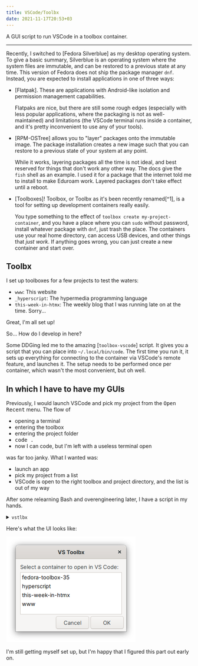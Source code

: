 ```yaml
---
title: VSCode/Toolbx
date: 2021-11-17T20:53+03
---
```


A GUI script to run VSCode in a toolbox container.

***

Recently, I switched to [Fedora Silverblue] as my desktop operating system. To give a basic summary, Silverblue is an operating system where the system files are immutable, and can be restored to a previous state at any time. This version of Fedora does not ship the package manager `dnf`. Instead, you are expected to install applications in one of three ways:

-   [Flatpak]. These are applications with Android-like isolation and permission management capabilities.

    Flatpaks are nice, but there are still some rough edges (especially with less popular applications, where the packaging is not as well-maintained) and limitations (the VSCode terminal runs inside a container, and it's pretty inconvenient to use any of your tools).

-   [RPM-OSTree] allows you to "layer" packages onto the immutable image. The package installation creates a new image such that you can restore to a previous state of your system at any point.

    While it works, layering packages all the time is not ideal, and best reserved for things that don't work any other way. The docs give the `fish` shell as an example. I used it for a package that the internet told me to install to make Eduroam work. Layered packages don't take effect until a reboot.

-   [Toolboxes]! Toolbox, or Toolbx as it's been recently renamed[^1], is a tool for setting up development containers really easily. 

    You type something to the effect of `toolbox create my-project-container`, and you have a place where you can `sudo` without password, install whatever package with `dnf`, just trash the place. The containers use your real home directory, can access USB devices, and other things that <i>just work</i>. If anything goes wrong, you can just create a new container and start over.

## Toolbx

I set up toolboxes for a few projects to test the waters:

- `www`: This website
- `_hyperscript`: The hypermedia programming language
- `this-week-in-htmx`: The weekly blog that I was running late on at the time. Sorry...

Great, I'm all set up!

So... How do I develop in here?

Some DDGing led me to the amazing [`toolbox-vscode`] script. It gives you a script that you can place into `~/.local/bin/code`. The first time you run it, it sets up everything for connecting to the container via VSCode's remote feature, and launches it. The setup needs to be performed once per container, which wasn't the most convenient, but oh well.

## In which I have to have my GUIs

Previously, I would launch VSCode and pick my project from the <kbd>Open Recent</kbd> menu. The flow of

- opening a terminal
- entering the toolbox
- entering the project folder
- <kbd>code .</kbd>
- now I can code, but I'm left with a useless terminal open

was far too janky. What I wanted was:

- launch an app
- pick my project from a list
- VSCode is open to the right toolbox and project directory, and the list is out of my way

After some relearning Bash and overengineering later, I have a script in my hands.

<details><summary><code>vstlbx</code></summary>

  ~~~ bash
  #!/usr/bin/env bash
  
  # Depends on: bash zenity
  
  set -e
  
  Title="VS Toolbx"
  Text="Select a container to open in VS Code:"
  
  ## list-containers > containers
  list-containers() {
  	toolbox list --containers | tail -n +2 | tr -s ' +' "\t" | cut -f 2
  }
  
  ## containers | user-pick-container > container
  user-pick-container() {
  	zenity \
  		--title "$Title" \
  		--text "$Text" \
  		--list \
 		--column 'Name' \
 		--hide-header \
 		2>/dev/null
  }
  
  ## get-project-dir container > project
  get-project-dir() {
  	if [ "$1" == "hyperscript" ]; then
  		echo "$HOME/Projects/_hyperscript"
  	else
  		echo "$HOME/Projects/$1"
  	fi
  }
  
  ## run-container container
  run-container() {
  	toolbox run --container "$1" -- $(which code) $(get-project-dir "$1")
  }

  ## run-ui
  run-ui() {
  	container=$(list-containers | user-pick-container)
  	run-container "$container"
  }

  install-desktop-file() {
  	desktop_file="$HOME/.local/share/applications/com.dz4k.vstlbx.desktop"
  	cat <<-EOF >"$desktop_file"
  		[Desktop Entry]
  		Type=Application
  		Name[en_US]=VS/Toolbx
  		Categories=Development;
  		X-GNOME-FullName[en_US]=VS/Toolbx
  		Comment[en_US.UTF-8]=Attach VSCode to toolboxes
  		NoDisplay=false
  		Exec=/var/home/deniz/Applications/vstlbx
  		Path=.
  		Terminal=false
  		X-GNOME-UsesNotifications=false
 		StartupWMClass=zenity
  		Name[en_US.UTF-8]=VS/Toolbx
  		X-GNOME-FullName[en_US.UTF-8]=VS/Toolbx
  	EOF
  }

  if [ "$#" == 0 ]; then
  	run-ui
  	exit 0
  fi

  while [ "$#" -gt 0 ]; do
  	case "$1" in
  		'install-desktop')
  			install-desktop-file
  		;;
  		'container')
  			run-container "$2"
  			shift
  		;;
  		'ui')
  			run-ui
  		;;
  	esac
  	shift
  done
  ~~~

 <small>who needs Gists anyway</small>

</details>

Here's what the UI looks like:

![A dialog with a list of container names: fedora-toolbox-35, hyperscript, this=week-in-htmx, www](/assets/photos/vstlbx.png)

I'm still getting myself set up, but I'm happy that I figured this part out early on.
